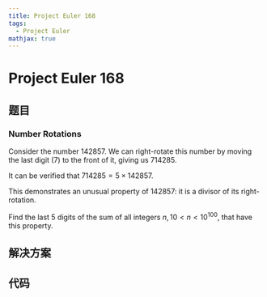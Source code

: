 ```yaml
---
title: Project Euler 168
tags:
  - Project Euler
mathjax: true
---
```

<escape><!-- more --></escape>
    
# Project Euler 168
## 题目
### Number Rotations


Consider the number $142857$. We can right-rotate this number by moving the last digit $(7)$ to the front of it, giving us $714285$.

It can be verified that  $714285=5\times142857$.

This demonstrates an unusual property of $142857$: it is a divisor of its right-rotation.

Find the last $5$ digits of the sum of all integers $n, 10 < n < 10^{100}$, that have this property.



## 解决方案


## 代码


